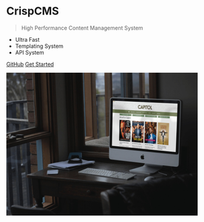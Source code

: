 # CrispCMS

> High Performance Content Management System

- Ultra Fast
- Templating System
- API System

[GitHub](https://github.com/jrb-it/crispcms)
[Get Started](#crispcms-dockerized)

<!-- background image -->
![](_media/bg.jpg)